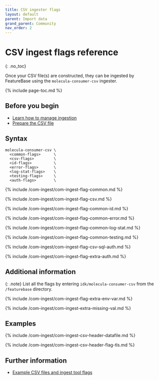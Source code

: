 ```yaml
---
title: CSV ingester flags
layout: default
parent: Import data
grand_parent: Community
nav_order: 2
---
```


# CSV ingest flags reference
{: .no_toc}

Once your CSV file(s) are constructed, they can be ingested by FeatureBase using the `molecula-consumer-csv` ingester.

{% include page-toc.md %}

## Before you begin

* [Learn how to manage ingestion](/docs/community/com-ingest/com-ingest-manage)
* [Prepare the CSV file](/docs/community/com-ingest/com-ingest-source-csv)

## Syntax

```
molecula-consumer-csv \
  <common-flags>      \
  <csv-flags>         \
  <id-flags>          \
  <error-flags>       \
  <log-stat-flags>    \
  <testing-flags>     \
  <auth-flags>        \
```

{% include /com-ingest/com-ingest-flag-common.md %}

{% include /com-ingest/com-ingest-flag-csv.md %}

{% include /com-ingest/com-ingest-flag-common-id.md %}

{% include /com-ingest/com-ingest-flag-common-error.md %}

{% include /com-ingest/com-ingest-flag-common-log-stat.md %}

{% include /com-ingest/com-ingest-flag-common-testing.md %}

{% include /com-ingest/com-ingest-flag-csv-sql-auth.md %}

{% include /com-ingest/com-ingest-flag-extra-auth.md %}

## Additional information

{: .note}
List all the flags by entering `idk/molecula-consumer-csv` from the `/featurebase` directory.

{% include /com-ingest/com-ingest-flag-extra-env-var.md %}

{% include /com-ingest/com-ingest-extra-missing-val.md %}

## Examples

{% include /com-ingest/com-ingest-csv-header-datafile.md %}

{% include /com-ingest/com-ingest-csv-header-flag-tls.md %}

## Further information

* [Example CSV files and ingest tool flags](/docs/community/com-ingest/com-ingest-example-csv)
